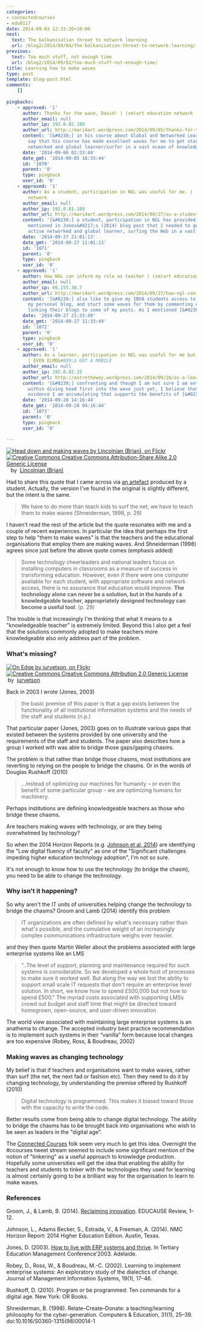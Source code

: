 ```yaml
---
categories:
- connectedcourses
- edu8117
date: 2014-09-03 12:33:26+10:00
next:
  text: The balkanisation threat to network learning
  url: /blog2/2014/09/04/the-balkanisation-threat-to-network-learning/
previous:
  text: Too much stuff, not enough time
  url: /blog2/2014/09/02/too-much-stuff-not-enough-time/
title: Learning how to make waves
type: post
template: blog-post.html
comments:
    []
    
pingbacks:
    - approved: '1'
      author: Thanks for the wave, David! | (sm)art education network
      author_email: null
      author_ip: 192.0.82.189
      author_url: http://mari4art.wordpress.com/2014/09/05/thanks-for-the-wave-david/
      content: '[&#8230;] in his course about Global and Networked Learning, I can honestly
        say that his course has made excellent waves for me to get started as an active
        networked and global learner/surfer in a vast ocean of knowledge. [&#8230;]'
      date: '2014-09-06 02:33:44'
      date_gmt: '2014-09-05 16:33:44'
      id: '1070'
      parent: '0'
      type: pingback
      user_id: '0'
    - approved: '1'
      author: As a student, participation in NGL was useful for me. | (sm)art education
        network
      author_email: null
      author_ip: 192.0.81.100
      author_url: http://mari4art.wordpress.com/2014/09/27/as-a-student-participation-in-ngl-was-useful-for-me/
      content: '[&#8230;] a student, participation in NGL has provided the push of waves
        mentioned in Jones&#8217;s (2014) blog post that I needed to get started as an
        active networked and global learner, surfing the Web in a vast [&#8230;]'
      date: '2014-09-27 21:01:13'
      date_gmt: '2014-09-27 11:01:13'
      id: '1071'
      parent: '0'
      type: pingback
      user_id: '0'
    - approved: '1'
      author: How NGL can inform my role as teacher | (sm)art education network
      author_email: null
      author_ip: 66.155.38.7
      author_url: http://mari4art.wordpress.com/2014/09/27/how-ngl-can-inform-my-role-as-teacher/
      content: '[&#8230;] also like to give my IBVA students access to a class blog and
        my personal blog, and start some waves for them by commenting on their blogs and
        linking their blogs to some of my posts. As I mentioned [&#8230;]'
      date: '2014-09-27 21:33:49'
      date_gmt: '2014-09-27 11:33:49'
      id: '1072'
      parent: '0'
      type: pingback
      user_id: '0'
    - approved: '1'
      author: As a learner, participation in NGL was useful for me but I now know why!
        | EVEN ELMO&#039;S GOT A MOBILE
      author_email: null
      author_ip: 192.0.82.33
      author_url: http://astrethewey.wordpress.com/2014/09/28/as-a-learner-participation-in-ngl-was-useful-for-me-but-i-now-know-why/
      content: '[&#8230;] confronting and though I am not sure I am entirely comfortable
        within diving head first into the wave just yet, I believe that the increasing
        evidence I am accumulating that supports the benefits of [&#8230;]'
      date: '2014-09-28 14:16:44'
      date_gmt: '2014-09-28 04:16:44'
      id: '1073'
      parent: '0'
      type: pingback
      user_id: '0'
    
---
```

[![Head down and making waves by Lincolnian (Brian), on Flickr](images/182268234_ec660f5e8e_m.jpg "Head down and making waves by Lincolnian (Brian), on Flickr")](https://www.flickr.com/photos/lincolnian/182268234/)  
[![Creative Commons Creative Commons Attribution-Share Alike 2.0 Generic License](images/80x15.png "Creative Commons Creative Commons Attribution-Share Alike 2.0 Generic License")](http://creativecommons.org/licenses/by-sa/2.0/)   by  [](https://www.flickr.com/people/lincolnian/)[Lincolnian (Brian)](https://www.flickr.com/people/lincolnian/) [](http://www.imagecodr.org/)

Had to share this quote that I came across via [an artefact](http://aspire2teach.wordpress.com/2014/08/19/online-artefact-2/) produced by a student. Actually, the version I've found in the original is slightly different, but the intent is the same.

> We have to do more than teach kids to surf the net, we have to teach them to make waves (Shneiderman, 1998, p. 29)

I haven't read the rest of the article but the quote resonates with me and a couple of recent experiences. In particular the idea that perhaps the first step to help "them to make waves" is that the teachers and the educational organisations that employ them are making waves. And Shneiderman (1998) agrees since just before the above quote comes (emphasis added)

> Some technology cheerleaders and national leaders focus on installing computers in classrooms as a measure of success in transforming education. However, even if there were one computer available for each student, with appropriate software and network access, there is no assurance that education would improve. **The technology alone can never be a solution, but in the hands of a knowledgeable teacher, appropriately designed technology can become a useful tool**. (p. 29)

The trouble is that increasingly I'm thinking that what it means to a "knowledgeable teacher" is extremely limited. Beyond this I also get a feel that the solutions commonly adopted to make teachers more knowledgeable also only address part of the problem.

### What's missing?

[![On Edge by jurvetson, on Flickr](images/1718831_994f6a403d_m.jpg "On Edge by jurvetson, on Flickr")](https://www.flickr.com/photos/jurvetson/1718831/)  
[![Creative Commons Creative Commons Attribution 2.0 Generic License](images/80x15.png "Creative Commons Creative Commons Attribution 2.0 Generic License")](http://creativecommons.org/licenses/by/2.0/)   by  [](https://www.flickr.com/people/jurvetson/)[jurvetson](https://www.flickr.com/people/jurvetson/) [](http://www.imagecodr.org/)

Back in 2003 I wrote (Jones, 2003)

> the basic premise of this paper is that a gap exists between the functionality of all institutional information systems and the needs of the staff and students (n.p.)

That particular paper (Jones, 2003) goes on to illustrate various gaps that existed between the systems provided by one university and the requirements of the staff and students. The paper also describes how a group I worked with was able to bridge those gaps/gaping chasms.

The problem is that rather than bridge those chasms, most institutions are reverting to relying on the people to bridge the chasms. Or in the words of Douglas Rushkoff (2010)

> …instead of optimizing our machines for humanity – or even the benefit of some particular group – we are optimizing humans for machinery.

Perhaps institutions are defining knowledgeable teachers as those who bridge these chasms.

Are teachers making waves with technology, or are they being overwhelmed by technology?

So when the 2014 Horizon Reports (e.g. [Johnson et al, 2014](http://www.nmc.org/publications/2014-horizon-report-higher-ed)) are identifying the "Low digital fluency of faculty" as one of the "Significant challenges impeding higher education technology adoption", I'm not so sure.

It's not enough to know how to use the technology (to bridge the chasm), you need to be able to change the technology.

### Why isn't it happening?

So why aren't the IT units of universities helping change the technology to bridge the chasms? Groom and Lamb (2014) identify this problem

> IT organizations are often defined by what's necessary rather than what's possible, and the cumulative weight of an increasingly complex communications infrastructure weighs ever heavier.

and they then quote Martin Weller about the problems associated with large enterprise systems like an LMS

> "..The level of support, planning and maintenance required for such systems is considerable. So we developed a whole host of processes to make sure it worked well. But along the way we lost the ability to support small scale IT requests that don't require an enterprise level solution. In short, we know how to spend £500,000 but not how to spend £500." The myriad costs associated with supporting LMSs crowd out budget and staff time that might be directed toward homegrown, open-source, and user-driven innovation

The world view associated with maintaining large enterprise systems is an anathema to change. The accepted industry best practice recommendation is to implement such systems in their “vanilla” form because local changes are too expensive (Robey, Ross, & Boudreau, 2002)

### Making waves as changing technology

My belief is that if teachers and organisations want to make waves, rather than surf (the net, the next fad or fashion etc). Then they need to do it by changing technology, by understanding the premise offered by Rushkoff (2010)

> Digital technology is programmed. This makes it biased toward those with the capacity to write the code.

Better results come from being able to change digital technology. The ability to bridge the chasms has to be brought back into organisations who wish to be seen as leaders in the "digital age".

The [Connected Courses](http://connectedcourses.net/) folk seem very much to get this idea. Overnight the #ccourses tweet stream seemed to include some significant mention of the notion of "tinkering" as a useful approach to knowledge production. Hopefully some universities will get the idea that enabling the ability for teachers and students to tinker with the technologies they used for learning is almost certainly going to be a brilliant way for the organisation to learn to make waves.

### References

Groom, J., & Lamb, B. (2014). [Reclaiming innovation](http://www.educause.edu/visuals/shared/er/extras/2014/ReclaimingInnovation/default.html). EDUCAUSE Review, 1–12.

Johnson, L., Adams Becker, S., Estrada, V., & Freeman, A. (2014). NMC Horizon Report: 2014 Higher Education Edition. Austin, Texas.

Jones, D. (2003). [How to live with ERP systems and thrive](/blog2/publications/how-to-live-with-erp-systems-and-thrive/). In Tertiary Education Management Conference’2003. Adelaide.

Robey, D., Ross, W., & Boudreau, M.-C. (2002). Learning to implement enterprise systems: An exploratory study of the dialectics of change. Journal of Management Information Systems, 19(1), 17–46.

Rushkoff, D. (2010). Program or be programmed: Ten commands for a digital age. New York: OR Books.

Shneiderman, B. (1998). Relate–Create–Donate: a teaching/learning philosophy for the cyber-generation. Computers & Education, 31(1), 25–39. doi:10.1016/S0360-1315(98)00014-1
